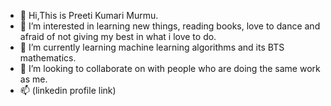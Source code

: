 - 👋 Hi,This is Preeti Kumari Murmu. 
- 👀 I’m interested in learning new things, reading books, love to dance and afraid of not giving my best in what i love to do.
- 🌱 I’m currently learning machine learning algorithms and its BTS mathematics.
- 💞️ I’m looking to collaborate on with people who are doing the same work as me.
- 📫 (linkedin profile link)

<!---
Preeti2095/Preeti2095 is a ✨ special ✨ repository because its `README.md` (this file) appears on your GitHub profile.
You can click the Preview link to take a look at your changes.
--->
